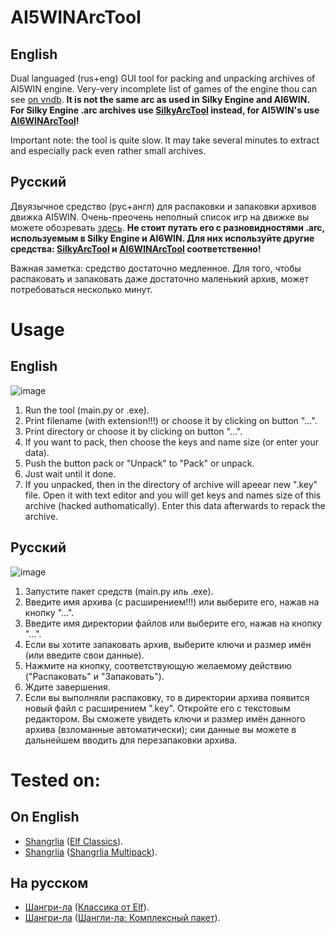 # AI5WINArcTool
## English
Dual languaged (rus+eng) GUI tool for packing and unpacking archives of AI5WIN engine. Very-very incomplete list of games of the engine thou can see [on vndb](https://vndb.org/r?q=&o=a&s=title&f=fwAI5WIN-). **It is not the same arc as used in Silky Engine and AI6WIN. For Silky Engine .arc archives use [SilkyArcTool](https://github.com/TesterTesterov/SilkyArcTool) instead, for AI5WIN's use [AI6WINArcTool](https://github.com/TesterTesterov/AI6WINArcTool)!**

Important note: the tool is quite slow. It may take several minutes to extract and especially pack even rather small archives.

## Русский
Двуязычное средство (рус+англ) для распаковки и запаковки архивов движка AI5WIN. Очень-преочень неполный список игр на движке вы можете обозревать [здесь](https://vndb.org/r?f=fwAI6WIN-). **Не стоит путать его с разновидностями .arc, используемым в Silky Engine и AI6WIN. Для них используйте другие средства: [SilkyArcTool](https://github.com/TesterTesterov/SilkyArcTool) и [AI6WINArcTool](https://github.com/TesterTesterov/AI6WINArcTool) соответственно!**

Важная заметка: средство достаточно медленное. Для того, чтобы распаковать и запаковать даже достаточно маленький архив, может потребоваться несколько минут.

# Usage
## English
![image](https://user-images.githubusercontent.com/66121918/147290458-3967be65-6bbf-4e0d-be96-2605317349c4.png)
1. Run the tool (main.py or .exe).
2. Print filename (with extension!!!) or choose it by clicking on button "...".
3. Print directory or choose it by clicking on button "...".
4. If you want to pack, then choose the keys and name size (or enter your data).
5. Push the button pack or "Unpack" to "Pack" or unpack.
6. Just wait until it done.
7. If you unpacked, then in the directory of archive will apeear new ".key" file. Open it with text editor and you will get keys and names size of this archive (hacked authomatically). Enter this data afterwards to repack the archive.

## Русский
![image](https://user-images.githubusercontent.com/66121918/147290423-16be6439-0814-46cc-b27f-503487e14a12.png)
1. Запустите пакет средств (main.py иль .exe).
2. Введите имя архива (с расширением!!!) или выберите его, нажав на кнопку "...".
3. Введите имя директории файлов или выберите его, нажав на кнопку "...".
4. Если вы хотите запаковать архив, выберите ключи и размер имён (или введите свои данные).
5. Нажмите на кнопку, соответствующую желаемому действию ("Распаковать" и "Запаковать").
6. Ждите завершения.
7. Если вы выполняли распаковку, то в директории архива появится новый файл с расширением ".key". Откройте его с текстовым редактором. Вы сможете увидеть ключи и размер имён данного архива (взломанные автоматически); сии данные вы можете в дальнейшем вводить для перезапаковки архива.

# Tested on:

## On English
- [Shangrlia](https://vndb.org/v3182) ([Elf Classics](https://vndb.org/r5220)).
- [Shangrlia](https://vndb.org/v3182) ([Shangrlia Multipack](https://vndb.org/r6255)).

## На русском
- [Шангри-ла](https://vndb.org/v3182) ([Классика от Elf](https://vndb.org/r5220)).
- [Шангри-ла](https://vndb.org/v3182) ([Шангли-ла: Комплексный пакет](https://vndb.org/r6255)).
